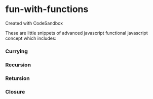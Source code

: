 # fun-with-functions
Created with CodeSandbox

These are little snippets of advanced javascript functional javascript concept which includes:

### Currying
### Recursion
### Retursion
### Closure
